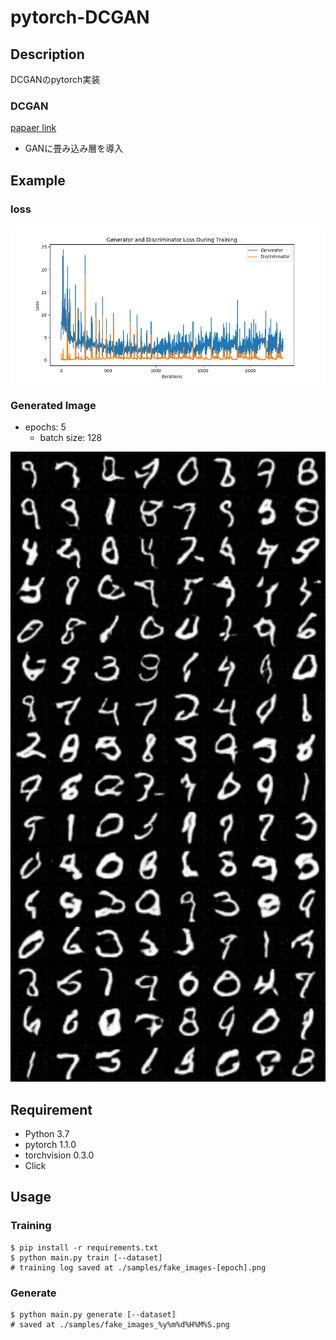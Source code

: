 # pytorch-DCGAN
## Description
DCGANのpytorch実装

### DCGAN
[papaer link](https://arxiv.org/abs/1511.06434)
- GANに畳み込み層を導入

## Example
### loss
![loss](https://github.com/Kyou13/pytorch-DCGAN/blob/master/samples/mnist/loss.png)
### Generated Image
- epochs: 5
  - batch size: 128

![generatedImage](https://github.com/Kyou13/pytorch-DCGAN/blob/master/samples/mnist/fake_images_190717032103.png)


## Requirement
- Python 3.7
- pytorch 1.1.0
- torchvision 0.3.0
- Click

## Usage
### Training
```
$ pip install -r requirements.txt 
$ python main.py train [--dataset]
# training log saved at ./samples/fake_images-[epoch].png
```

### Generate
```
$ python main.py generate [--dataset]
# saved at ./samples/fake_images_%y%m%d%H%M%S.png
```
